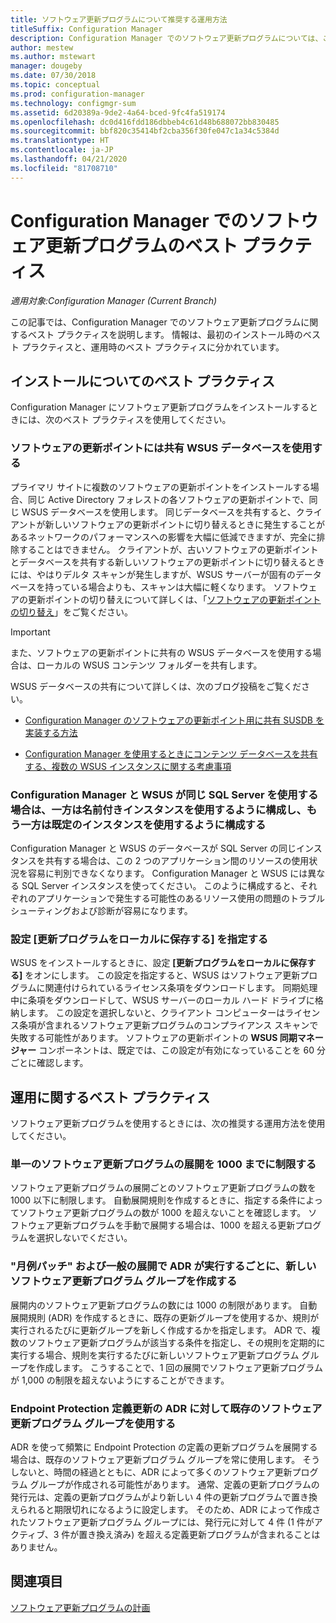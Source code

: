 ```yaml
---
title: ソフトウェア更新プログラムについて推奨する運用方法
titleSuffix: Configuration Manager
description: Configuration Manager でのソフトウェア更新プログラムについては、これらのベスト プラクティスを使ってください。
author: mestew
ms.author: mstewart
manager: dougeby
ms.date: 07/30/2018
ms.topic: conceptual
ms.prod: configuration-manager
ms.technology: configmgr-sum
ms.assetid: 6d20389a-9de2-4a64-bced-9fc4fa519174
ms.openlocfilehash: dc0d416fdd186dbbeb4c61d48b688072bb830485
ms.sourcegitcommit: bbf820c35414bf2cba356f30fe047c1a34c5384d
ms.translationtype: HT
ms.contentlocale: ja-JP
ms.lasthandoff: 04/21/2020
ms.locfileid: "81708710"
---
```

# <a name="best-practices-for-software-updates-in-configuration-manager"></a>Configuration Manager でのソフトウェア更新プログラムのベスト プラクティス

*適用対象:Configuration Manager (Current Branch)*

この記事では、Configuration Manager でのソフトウェア更新プログラムに関するベスト プラクティスを説明します。 情報は、最初のインストール時のベスト プラクティスと、運用時のベスト プラクティスに分かれています。  



## <a name="installation-best-practices"></a><a name="bkmk_install"></a> インストールについてのベスト プラクティス  

Configuration Manager にソフトウェア更新プログラムをインストールするときには、次のベスト プラクティスを使用してください。  


### <a name="use-a-shared-wsus-database-for-software-update-points"></a><a name="bkmk_shared-susdb"></a> ソフトウェアの更新ポイントには共有 WSUS データベースを使用する  

プライマリ サイトに複数のソフトウェアの更新ポイントをインストールする場合、同じ Active Directory フォレストの各ソフトウェアの更新ポイントで、同じ WSUS データベースを使用します。 同じデータベースを共有すると、クライアントが新しいソフトウェアの更新ポイントに切り替えるときに発生することがあるネットワークのパフォーマンスへの影響を大幅に低減できますが、完全に排除することはできません。 クライアントが、古いソフトウェアの更新ポイントとデータベースを共有する新しいソフトウェアの更新ポイントに切り替えるときには、やはりデルタ スキャンが発生しますが、WSUS サーバーが固有のデータベースを持っている場合よりも、スキャンは大幅に軽くなります。 ソフトウェアの更新ポイントの切り替えについて詳しくは、「[ソフトウェアの更新ポイントの切り替え](plan-for-software-updates.md#BKMK_SUPSwitching)」をご覧ください。  

> [!IMPORTANT]  
>  また、ソフトウェアの更新ポイントに共有の WSUS データベースを使用する場合は、ローカルの WSUS コンテンツ フォルダーを共有します。  

WSUS データベースの共有について詳しくは、次のブログ投稿をご覧ください。  

- [Configuration Manager のソフトウェアの更新ポイント用に共有 SUSDB を実装する方法](https://techcommunity.microsoft.com/t5/Configuration-Manager-Archive/How-to-implement-a-shared-SUSDB-for-Configuration-Manager/ba-p/274103)  

- [Configuration Manager を使用するときにコンテンツ データベースを共有する、複数の WSUS インスタンスに関する考慮事項](https://blogs.technet.microsoft.com/wsus/2014/03/22/considerations-for-multiple-wsus-instances-sharing-a-content-database-when-using-system-center-configuration-manager-but-without-network-load-balancing-nlb/)  


### <a name="when-configuration-manager-and-wsus-use-the-same-sql-server-configure-one-to-use-a-named-instance-and-the-other-to-use-the-default-instance"></a><a name="bkmk_sql-instance"></a> Configuration Manager と WSUS が同じ SQL Server を使用する場合は、一方は名前付きインスタンスを使用するように構成し、もう一方は既定のインスタンスを使用するように構成する  

Configuration Manager と WSUS のデータベースが SQL Server の同じインスタンスを共有する場合は、この 2 つのアプリケーション間のリソースの使用状況を容易に判別できなくなります。 Configuration Manager と WSUS には異なる SQL Server インスタンスを使ってください。 このように構成すると、それぞれのアプリケーションで発生する可能性のあるリソース使用の問題のトラブルシューティングおよび診断が容易になります。  


### <a name="specify-the-store-updates-locally-setting"></a><a name="bkmk_store-local"></a> 設定 [更新プログラムをローカルに保存する] を指定する  

WSUS をインストールするときに、設定 **[更新プログラムをローカルに保存する]** をオンにします。 この設定を指定すると、WSUS はソフトウェア更新プログラムに関連付けられているライセンス条項をダウンロードします。 同期処理中に条項をダウンロードして、WSUS サーバーのローカル ハード ドライブに格納します。 この設定を選択しないと、クライアント コンピューターはライセンス条項が含まれるソフトウェア更新プログラムのコンプライアンス スキャンで失敗する可能性があります。 ソフトウェアの更新ポイントの **WSUS 同期マネージャー** コンポーネントは、既定では、この設定が有効になっていることを 60 分ごとに確認します。  



## <a name="operational-best-practices"></a><a name="bkmk_operation"></a> 運用に関するベスト プラクティス  

ソフトウェア更新プログラムを使用するときには、次の推奨する運用方法を使用してください。  


### <a name="limit-software-updates-to-1000-in-a-single-software-update-deployment"></a><a name="bkmk_object-limit"></a> 単一のソフトウェア更新プログラムの展開を 1000 までに制限する  

ソフトウェア更新プログラムの展開ごとのソフトウェア更新プログラムの数を 1000 以下に制限します。 自動展開規則を作成するときに、指定する条件によってソフトウェア更新プログラムの数が 1000 を超えないことを確認します。 ソフトウェア更新プログラムを手動で展開する場合は、1000 を超える更新プログラムを選択しないでください。  


### <a name="create-a-new-software-update-group-each-time-an-adr-runs-for-patch-tuesday-and-for-general-deployments"></a><a name="bkmk_new-group"></a> "月例パッチ" および一般の展開で ADR が実行するごとに、新しいソフトウェア更新プログラム グループを作成する  

展開内のソフトウェア更新プログラムの数には 1000 の制限があります。 自動展開規則 (ADR) を作成するときに、既存の更新グループを使用するか、規則が実行されるたびに更新グループを新しく作成するかを指定します。 ADR で、複数のソフトウェア更新プログラムが該当する条件を指定し、その規則を定期的に実行する場合、規則を実行するたびに新しいソフトウェア更新プログラム グループを作成します。 こうすることで、1 回の展開でソフトウェア更新プログラムが 1,000 の制限を超えないようにすることができます。  


### <a name="use-an-existing-software-update-group-for-adrs-for-endpoint-protection-definition-updates"></a><a name="bkmk_same-group"></a> Endpoint Protection 定義更新の ADR に対して既存のソフトウェア更新プログラム グループを使用する  

ADR を使って頻繁に Endpoint Protection の定義の更新プログラムを展開する場合は、既存のソフトウェア更新プログラム グループを常に使用します。 そうしないと、時間の経過とともに、ADR によって多くのソフトウェア更新プログラム グループが作成される可能性があります。 通常、定義の更新プログラムの発行元は、定義の更新プログラムがより新しい 4 件の更新プログラムで置き換えられると期限切れになるように設定します。 そのため、ADR によって作成されたソフトウェア更新プログラム グループには、発行元に対して 4 件 (1 件がアクティブ、3 件が置き換え済み) を超える定義更新プログラムが含まれることはありません。  



## <a name="see-also"></a>関連項目  
 [ソフトウェア更新プログラムの計画](plan-for-software-updates.md)
